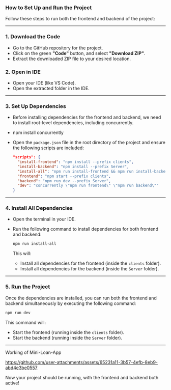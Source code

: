 ### How to Set Up and Run the Project

Follow these steps to run both the frontend and backend of the project:

---

### 1. **Download the Code**

- Go to the GitHub repository for the project.
- Click on the green **"Code"** button, and select **"Download ZIP"**.
- Extract the downloaded ZIP file to your desired location.

### 2. **Open in IDE**

- Open your IDE (like VS Code).
- Open the extracted folder in the IDE.

---

### 3. **Set Up Dependencies**


- Before installing dependencies for the frontend and backend, we need to install root-level dependencies, including concurrently.
- npm install concurrently
- Open the `package.json` file in the root directory of the project and ensure the following scripts are included:

  ```json
  "scripts": {
    "install-frontend": "npm install --prefix clients",
    "install-backend": "npm install --prefix Server",
    "install-all": "npm run install-frontend && npm run install-backend",
    "frontend": "npm start --prefix clients",
    "backend": "npm run dev --prefix Server",
    "dev": "concurrently \"npm run frontend\" \"npm run backend\""
  }
  ```

---

### 4. **Install All Dependencies**

- Open the terminal in your IDE.
- Run the following command to install dependencies for both frontend and backend:

  ```bash
  npm run install-all
  ```

  This will:
  - Install all dependencies for the frontend (inside the `clients` folder).
  - Install all dependencies for the backend (inside the `Server` folder).

---

### 5. **Run the Project**

Once the dependencies are installed, you can run both the frontend and backend simultaneously by executing the following command:

```bash
npm run dev
```

This command will:
- Start the frontend (running inside the `clients` folder).
- Start the backend (running inside the `Server` folder).

---

Working of Mini-Loan-App

https://github.com/user-attachments/assets/65231a11-3b57-4efb-8eb9-abd4e3be0557





Now your project should be running, with the frontend and backend both active!
